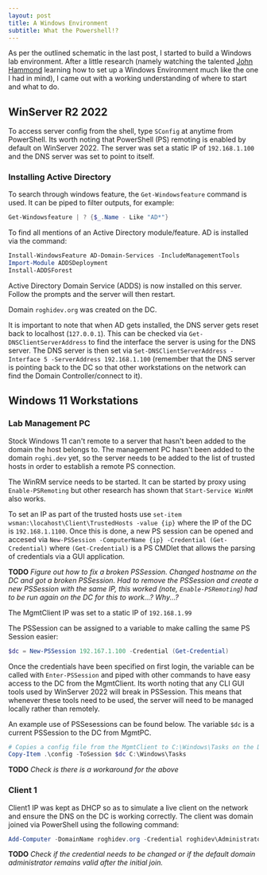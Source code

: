 ```yaml
---
layout: post
title: A Windows Environment
subtitle: What the Powershell!?
---
```


As per the outlined schematic in the last post, I started to build a Windows lab environment. After a little research (namely watching the talented [John Hammond](https://www.youtube.com/watch?v=pKtDQtsubio&ab_channel=JohnHammond) learning how to set up a Windows Environment much like the one I had in mind), I came out with a working understanding of where to start and what to do. 

## WinServer R2 2022

To access server config from the shell, type `SConfig` at anytime from PowerShell. Its worth noting that PowerShell (PS) remoting is enabled by default on WinServer 2022. The server was set a static IP of `192.168.1.100` and the DNS server was set to point to itself.

### Installing Active Directory

To search through windows feature, the `Get-Windowsfeature` command is used. It can be piped to filter outputs, for example:  
```powershell
Get-Windowsfeature | ? {$_.Name - Like "AD*"}
```
To find all mentions of an Active Directory module/feature. AD is installed via the command:
```powershell
Install-WindowsFeature AD-Domain-Services -IncludeManagementTools
Import-Module ADDSDeployment
Install-ADDSForest
```
Active Directory Domain Service (ADDS) is now installed on this server. Follow the prompts and the server will then restart.

Domain `roghidev.org` was created on the DC.

It is important to note that when AD gets installed, the DNS server gets reset back to localhost (`127.0.0.1`). This can be checked via `Get-DNSClientServerAddress` to find the interface the server is using for the DNS server. The DNS server is then set via `Set-DNSClientServerAddress -Interface 5 -ServerAddress 192.168.1.100` (remember that the DNS server is pointing back to the DC so that other workstations on the network can find the Domain Controller/connect to it).

## Windows 11 Workstations

### Lab Management PC

Stock Windows 11 can't remote to a server that hasn't been added to the domain the host belongs to. The management PC hasn't been added to the domain `roghi.dev` yet, so the server needs to be added to the list of trusted hosts in order to establish a remote PS connection.

The WinRM service needs to be started. It can be started by proxy using `Enable-PSRemoting` but other research has shown that `Start-Service WinRM` also works. 

To set an IP as part of the trusted hosts use `set-item wsman:\locahost\Client\TrustedHosts -value {ip}` where the IP of the DC is `192.168.1.1100`. Once this is done, a new PS session can be opened and accesed via `New-PSSession -ComputerName {ip} -Credential (Get-Credential)` where `(Get-Credential)` is a PS CMDlet that allows the parsing of credentials via a GUI application. 

**TODO** *Figure out how to fix a broken PSSession. Changed hostname on the DC and got a broken PSSession. Had to remove the PSSession and create a new PSSession with the same IP, this worked (note, `Enable-PSRemoting`) had to be run again on the DC for this to work...? Why...?*

The MgmtClient IP was set to a static IP of `192.168.1.99`

The PSSession can be assigned to a variable to make calling the same PS Session easier:
```powershell
$dc = New-PSSession 192.167.1.100 -Credential (Get-Credential)
```
Once the credentials have been specified on first login, the variable can be called with `Enter-PSSession` and piped with other commands to have easy access to the DC from the MgmtClient. Its worth noting that any CLI GUI tools used by WinServer 2022 will break in PSSession. This means that  whenever these tools need to be used, the server will need to be managed locally rather than remotely.

An example use of PSSesessions can be found below. The variable `$dc` is a current PSSession to the DC from MgmtPC. 
```powershell
# Copies a config file from the MgmtClient to C:\Windows\Tasks on the DC
Copy-Item .\config -ToSession $dc C:\Windows\Tasks
```

**TODO** *Check is there is a workaround for the above*



### Client 1

Client1 IP was kept as DHCP so as to simulate a live client on the network and ensure the DNS on the DC is working correctly. The client was domain joined via PowerShell using the following command:
```powershell
Add-Computer -DomainName roghidev.org -Credential roghidev\Administrator -Force -Restart
```

**TODO** *Check if the credential needs to be changed or if the default domain administrator remains valid after the initial join.*